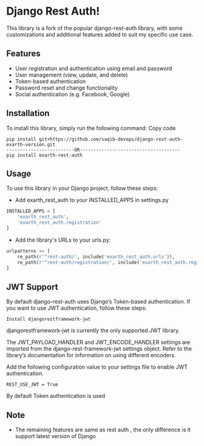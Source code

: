 # Django Rest Auth!
This library is a fork of the popular django-rest-auth library, with some customizations and additional features added to suit my specific use case.

## Features
- User registration and authentication using email and password
- User management (view, update, and delete)
- Token-based authentication
- Password reset and change functionality
- Social authentication (e.g. Facebook, Google)

## Installation
To install this library, simply run the following command:
Copy code
```
pip install git+https://github.com/saqib-devops/django-rest-auth-exarth-version.git
-------------------------OR-------------------------------------
pip install exarth-rest-auth
```


## Usage
To use this library in your Django project, follow these steps:
- Add exarth_rest_auth to your INSTALLED_APPS in settings.py

```python
INSTALLED_APPS = [
    'exarth_rest_auth',
    'exarth_rest_auth.registration'
]
```

- Add the library's URLs to your urls.py:

```python
urlpatterns += [
    re_path(r'^rest-auth/', include('exarth_rest_auth.urls')),
    re_path(r'^rest-auth/registration/', include('exarth_rest_auth.registration.urls')),
]

```
## JWT Support

By default django-rest-auth uses Django’s Token-based authentication. If you want to use JWT authentication, follow these steps:

    Install djangorestframework-jwt
djangorestframework-jwt is currently the only supported JWT library.

The JWT_PAYLOAD_HANDLER and JWT_ENCODE_HANDLER settings are imported from the django-rest-framework-jwt settings object.
Refer to the library’s documentation for information on using different encoders.

Add the following configuration value to your settings file to enable JWT authentication.

    REST_USE_JWT = True

By default Token authentication is used 

## Note
- The remaining features are same as rest auth , the only difference is it support latest version of Django